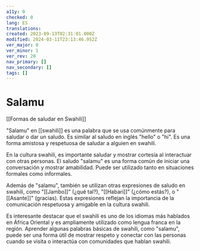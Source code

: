 ```yaml
---
a11y: 0
checked: 0
lang: ES
translations: 
created: 2023-09-13T02:31:01.000Z
modified: 2024-03-11T23:13:46.952Z
ver_major: 0
ver_minor: 1
ver_rev: 20
nav_primary: []
nav_secondary: []
tags: []
---
```

# Salamu

[[Formas de saludar en Swahili]]

"Salamu" en [[swahili]] es una palabra que se usa comúnmente para saludar o dar un saludo. Es similar al saludo en inglés "hello" o "hi". Es una forma amistosa y respetuosa de saludar a alguien en swahili.

En la cultura swahili, es importante saludar y mostrar cortesía al interactuar con otras personas. El saludo "salamu" es una forma común de iniciar una conversación y mostrar amabilidad. Puede ser utilizado tanto en situaciones formales como informales.

Además de "salamu", también se utilizan otras expresiones de saludo en swahili, como "[[Jambo]]" (¿qué tal?), "[[Habari]]" (¿cómo estás?), o "[[Asante]]" (gracias). Estas expresiones reflejan la importancia de la comunicación respetuosa y amigable en la cultura swahili.

Es interesante destacar que el swahili es uno de los idiomas más hablados en África Oriental y es ampliamente utilizado como lengua franca en la región. Aprender algunas palabras básicas de swahili, como "salamu", puede ser una forma útil de mostrar respeto y conectar con las personas cuando se visita o interactúa con comunidades que hablan swahili.